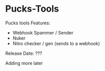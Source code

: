 # Pucks-Tools

Pucks tools Features:

- Webhook Spammer / Sender
- Nuker
- Nitro checker / gen (sends to a webhook)


Release Date: ???

Adding more later
